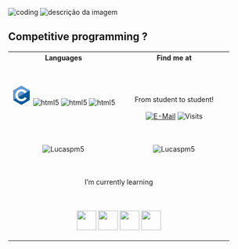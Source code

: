 ![coding](https://user-images.githubusercontent.com/98411093/217659778-2589fffd-3f3d-4392-88fb-0a8b68252d03.gif)
<img src="https://user-images.githubusercontent.com/125845662/227400916-b5078e35-d43c-4566-9609-73d90e6a96f8.gif" alt="descrição da imagem" width="30%" />
## Competitive programming ?

<table width="100%">
  <tr>
  <th>Languages</th>
  <th>Find me at</th>
  </tr>
  <tr>
  <td width="50%">

 <p align = "center">
  <img src="https://raw.githubusercontent.com/devicons/devicon/master/icons/c/c-original.svg" alt="c" width="40" height="40"/>
      <img src="https://cdn.jsdelivr.net/gh/devicons/devicon/icons/python/python-original.svg" alt="html5" width="40" height="40"/>
   <img src="https://cdn.jsdelivr.net/gh/devicons/devicon/icons/csharp/csharp-original.svg" alt="html5" width="40" height="40"/>
   <img src="https://cdn.jsdelivr.net/gh/devicons/devicon/icons/cplusplus/cplusplus-original.svg" alt="html5" width="40" height="40"/>
 </p>

  </td>
  <td width="50%">
    
<br><p align="center"><br>From student to student!<br><br>
[![E-Mail](https://img.shields.io/badge/email-reveal-2a8?style=flat-square&logo=gmail&logoColor=red)](https://mail.google.com/mail/u/1/#inbox)
![Visits](https://komarev.com/ghpvc/?username=Lucaspm5)
</p>
  </td>
  <tr>
  <td width = "50%">
    
  <br>
  <p align = "center"><img src="https://github-readme-streak-stats.herokuapp.com/?user=Lucaspm5&theme=dracula&hide_border=true" alt="Lucaspm5" /></p>
  </td>
  <td width = "50%">
  <br>
  <p align="center"><img src="https://github-readme-stats.vercel.app/api?username=Lucaspm5&show_icons=true&bg_color=282a36&text_color=bd93f9&title_color=bd93f9&include_all_commits=true&count_private=true&locale=pt-br&theme=dracula" alt="Lucaspm5" /></p>
  </td>
  <tr>
  <td colspan = 2><br><p align = "center"> I’m currently learning </p></td>
  <tr>
  <td colspan=2 width ="50%">
  <br>
  <p align="center">
    <img src="https://cdn.jsdelivr.net/gh/devicons/devicon/icons/c/c-plain.svg" width="40" height="40"/>
    <img src="https://cdn.jsdelivr.net/gh/devicons/devicon/icons/python/python-original.svg" width="40" height="40"/>
    <img src="https://cdn.jsdelivr.net/gh/devicons/devicon/icons/csharp/csharp-plain.svg" width="40" height="40"/>
  <img src="https://cdn.jsdelivr.net/gh/devicons/devicon/icons/cplusplus/cplusplus-plain.svg" width="40" height="40"/>
  </p>
  </table>

[//]: <> (The `&nbsp;` is to have Aphelion take up more space)
